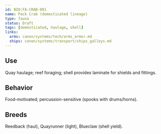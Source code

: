 ```yaml
---
id: BIO:FA-CRAB-001
name: Pack Crab (domesticated lineage)
type: fauna
status: Draft
tags: [domesticated, haulage, shell]
links:
  arms: canon/systems/tech/arms_armor.md
  ships: canon/systems/transport/ships_galleys.md
---
```


## Use
Quay haulage; reef foraging; shell provides laminate for shields and fittings.

## Behavior
Food-motivated; percussion-sensitive (spooks with drums/horns).

## Breeds
Reedback (haul), Quayrunner (light), Blueclaw (shell yield).
